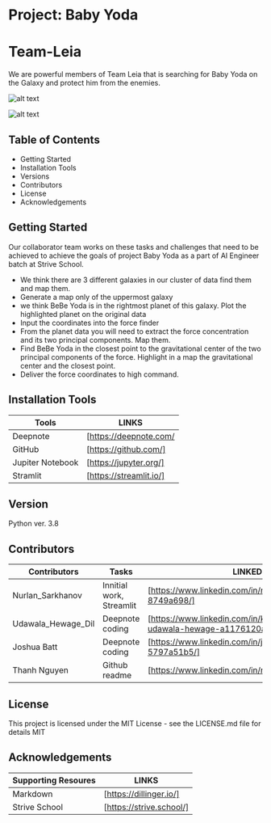 # Project: Baby Yoda
# Team-Leia
We are powerful members of Team Leia that is searching for Baby Yoda on the Galaxy and protect him from the enemies. 

![alt text](https://user-images.githubusercontent.com/52428972/115845973-bb688f80-a421-11eb-8938-d66b0e1962bb.png)

![alt text](https://user-images.githubusercontent.com/52428972/115845615-501ebd80-a421-11eb-9ab5-3b2db794fce5.png)

## Table of Contents
- Getting Started
- Installation Tools
- Versions
- Contributors
- License
- Acknowledgements

## Getting Started
Our collaborator team works on these tasks and challenges that need to be achieved to achieve the goals of project Baby Yoda as a part of AI Engineer batch at Strive School.
- We think there are 3 different galaxies in our cluster of data find them and map them.
- Generate a map only of the uppermost galaxy
- we think BeBe Yoda is in the rightmost planet of this galaxy. Plot the highlighted planet on the original data
- Input the coordinates into the force finder
- From the planet data you will need to extract the force concentration and its two principal components. Map them.
- Find BeBe Yoda in the closest point to the gravitational center of the two principal components of the force. Highlight in a map the gravitational center and the closest point.
- Deliver the force coordinates to high command. 

## Installation Tools
| Tools | LINKS|
| ------ | ------ |
| Deepnote | [https://deepnote.com/ |
| GitHub | [https://github.com/] |
| Jupiter Notebook | [https://jupyter.org/] |
| Stramlit | [https://streamlit.io/] |

## Version
Python ver. 3.8

## Contributors
| Contributors | Tasks | LINKEDIN|
| ------ | ------ | ------ |
| Nurlan_Sarkhanov | Innitial work, Streamlit| [https://www.linkedin.com/in/nurlan-sarkhanov-8749a698/]|
| Udawala_Hewage_Dil | Deepnote coding | [https://www.linkedin.com/in/kanishka-dilan-udawala-hewage-a1176120a/] |
| Joshua Batt | Deepnote coding | [https://www.linkedin.com/in/joshua-batt-5797a51b5/] |
| Thanh Nguyen | Github readme | [https://www.linkedin.com/in/nguyenphuocxuanthanh/ |

## License
This project is licensed under the MIT License - see the LICENSE.md file for details
MIT

## Acknowledgements
| Supporting Resoures | LINKS|
| ------ | ------ |
| Markdown | [https://dillinger.io/] |
| Strive School | [https://strive.school/] |





